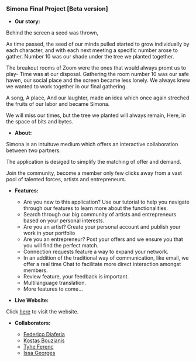 ### **Simona Final Project [Beta version]**

- **Our story:**

Behind the screen a seed was thrown,

As time passed, the seed of our minds pulled started to grow individually by each character,
and with each next meeting a specific number arose to gather. Number 10 was our shade under
the tree we planted together.

The breakout rooms of Zoom were the ones that would always promt us to play- Time was at
our disposal. Gathering the room number 10 was our safe haven, our social place and the
screen became less lonely. We always knew we wanted to work together in our final gathering.

A song,
A place,
And our laughter, made an idea which once again streched the fruits of our labor and became
Simona.

We will miss our times, but the tree we planted will always remain,
Here, in the space of bits and bytes.

- **About:**

Simona is an intuituve medium which offers an interactive collaboration between two partners.

The application is desiged to simplify the matching of offer and demand.

Join the community, become a member only few clicks away from a vast pool of talented forces, artists and entrepreneurs.

- **Features:**

  - Are you new to this application? Use our tutorial to help you navigate through our features to learn more about the functionalities.
  - Search through our big community of artists and entrepreneurs based on your personal interests.
  - Are you an artist? Create your personal account and publish your work in your portfolio
  - Are you an entrepreneur? Post your offers and we ensure you that you will find the perfect match.
  - Connection requests feature a way to expand your network.
  - In an addition of the traditional way of communication, like email, we offer a real time Chat to facilitate more direct interaction amongst members.
  - Review feature, your feedback is important.
  - Multilanguage translation.
  - More features to come...

- **Live Website:**

Click [here](https://simona-1973-client.vercel.app/) to visit the website.

- **Collaborators:**

  - [Federico Diaferia](https://github.com/ocirede)
  - [Kostas Bouzianis](https://github.com/KostasBzn)
  - [Tyhe Ferenc](https://github.com/MEINNASTIE)
  - [Issa Georges](https://github.com/issageorges)

